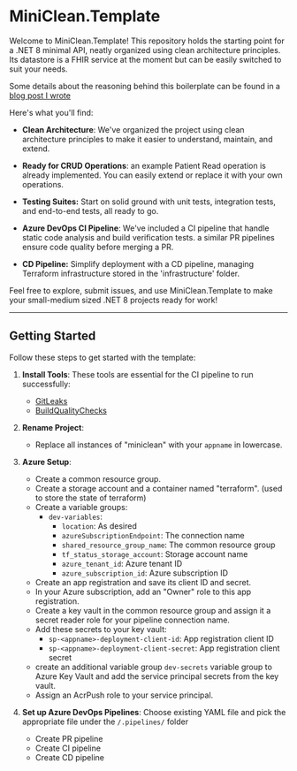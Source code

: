 # MiniClean.Template


Welcome to MiniClean.Template! This repository holds the starting point for a .NET 8 minimal API, neatly organized using clean architecture principles. Its datastore is a FHIR service at the moment but can be easily switched to suit your needs.

Some details about the reasoning behind this boilerplate can be found in a [blog post I wrote](https://devblogs.microsoft.com/ise/next-level-clean-architecture-boilerplate/)

Here's what you'll find:

- **Clean Architecture**: We've organized the project using clean architecture principles to make it easier to understand, maintain, and extend.
  
- **Ready for CRUD Operations**: an example Patient Read operation is already implemented. You can easily extend or replace it with your own operations.

- **Testing Suites:** Start on solid ground with unit tests, integration tests, and end-to-end tests, all ready to go.

- **Azure DevOps CI Pipeline**: We've included a CI pipeline that handle static code analysis and build verification tests. a similar PR pipelines ensure code quality before merging a PR.

- **CD Pipeline:** Simplify deployment with a CD pipeline, managing Terraform infrastructure stored in the 'infrastructure' folder.

Feel free to explore, submit issues, and use MiniClean.Template to make your small-medium sized .NET 8 projects ready for work!

---

## Getting Started

Follow these steps to get started with the template:

1. **Install Tools**:
   These tools are essential for the CI pipeline to run successfully:
   - [GitLeaks](https://marketplace.visualstudio.com/items?itemName=Foxholenl.Gitleaks)
   - [BuildQualityChecks](https://marketplace.visualstudio.com/items?itemName=mspremier.BuildQualityChecks)

2. **Rename Project**:
   - Replace all instances of "miniclean" with your `appname` in lowercase.

3. **Azure Setup**:
   - Create a common resource group.
   - Create a storage account and a container named "terraform". (used to store the state of terraform)
   - Create a variable groups:
     - `dev-variables`:
       - `location`: As desired
       - `azureSubscriptionEndpoint`: The connection name
       - `shared_resource_group_name`: The common resource group
       - `tf_status_storage_account`: Storage account name
       - `azure_tenant_id`: Azure tenant ID
       - `azure_subscription_id`: Azure subscription ID
   - Create an app registration and save its client ID and secret.
   - In your Azure subscription, add an "Owner" role to this app registration.
   - Create a key vault in the common resource group and assign it a secret reader role for your pipeline connection name.
   - Add these secrets to your key vault:
     - `sp-<appname>-deployment-client-id`: App registration client ID
     - `sp-<appname>-deployment-client-secret`: App registration client secret
   - create an additional variable group `dev-secrets` variable group to Azure Key Vault and add the service principal secrets from the key vault.
   - Assign an AcrPush role to your service principal.

4. **Set up Azure DevOps Pipelines**:
   Choose existing YAML file and pick the appropriate file under the `/.pipelines/` folder
   - Create PR pipeline
   - Create CI pipeline
   - Create CD pipeline
